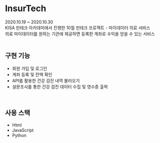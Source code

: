 # InsurTech
2020.10.19 ~ 2020.10.30<br>
KISA 핀테크 아카데미에서 진행한 10월 핀테크 프로젝트 - 마이데이터 의료 서비스<br>
의료 마이데이터를 원하는 기관에 제공하면 등록한 계좌로 수익을 얻을 수 있는 서비스
<br><br>

## 구현 기능
- 회원 가입 및 로그인
- 계좌 등록 및 잔액 확인
- API를 활용한 건강 검진 내역 불러오기
- 설문조사를 통한 건강 검진 데이터 수집 및 영수증 출력
<br>

## 사용 스택
- Html
- JavaScript
- Python
